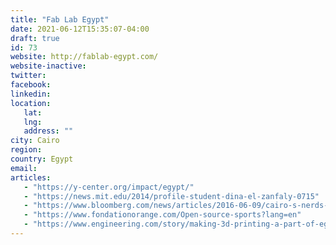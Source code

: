 ```yaml
---
title: "Fab Lab Egypt"
date: 2021-06-12T15:35:07-04:00
draft: true
id: 73
website: http://fablab-egypt.com/
website-inactive: 
twitter: 
facebook: 
linkedin: 
location: 
   lat: 
   lng: 
   address: ""
city: Cairo
region: 
country: Egypt
email: 
articles:
   - "https://y-center.org/impact/egypt/"
   - "https://news.mit.edu/2014/profile-student-dina-el-zanfaly-0715"
   - "https://www.bloomberg.com/news/articles/2016-06-09/cairo-s-nerds-scrape-together-an-egyptian-tech-scene"
   - "https://www.fondationorange.com/Open-source-sports?lang=en"
   - "https://www.engineering.com/story/making-3d-printing-a-part-of-egypts-change-"
---
```


